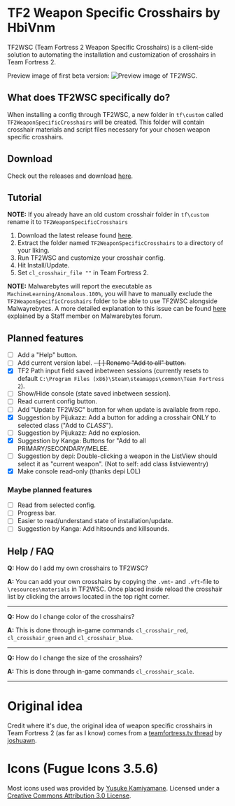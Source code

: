 # TF2 Weapon Specific Crosshairs by HbiVnm
TF2WSC (Team Fortress 2 Weapon Specific Crosshairs) is a client-side solution to automating the installation and customization of crosshairs in Team Fortress 2.

Preview image of first beta version:
![Preview image of TF2WSC.](https://i.imgur.com/rH8tulZ.png)

## What does TF2WSC specifically do?
When installing a config through TF2WSC, a new folder in `tf\custom` called `TF2WeaponSpecificCrosshairs` will be created. This folder will contain crosshair materials and script files necessary for your chosen weapon specific crosshairs.

## Download
Check out the releases and download [here](https://github.com/hbivnm/TF2WeaponSpecificCrosshairs/releases).

## Tutorial
**NOTE:** If you already have an old custom crosshair folder in `tf\custom` rename it to `TF2WeaponSpecificCrosshairs`

1. Download the latest release found [here](https://github.com/hbivnm/TF2WeaponSpecificCrosshairs/releases).
2. Extract the folder named `TF2WeaponSpecificCrosshairs` to a directory of your liking.
3. Run TF2WSC and customize your crosshair config.
4. Hit Install/Update.
5. Set `cl_crosshair_file ""` in Team Fortress 2.

**NOTE:** Malwarebytes will report the executable as `MachineLearning/Anomalous.100%`, you will have to manually exclude the `TF2WeaponSpecificCrosshairs` folder to be able to use TF2WSC alongside Malwayrebytes. A more detailed explanation to this issue can be found [here](https://forums.malwarebytes.com/topic/271784-machinelearninganomalous100-all-my-c-projects/) explained by a Staff member on Malwarebytes forum.

## Planned features
- [ ] Add a "Help" button.
- [ ] Add current version label.
~~- [ ] Rename "Add to all" button.~~
- [x] TF2 Path input field saved inbetween sessions (currently resets to default `C:\Program Files (x86)\Steam\steamapps\common\Team Fortress 2`).
- [ ] Show/Hide console (state saved inbetween session).
- [ ] Read current config button.
- [ ] Add "Update TF2WSC" button for when update is available from repo.
- [x] Suggestion by Pijukazz: Add a button for adding a crosshair ONLY to selected class ("Add to *CLASS*").
- [ ] Suggestion by Pijukazz: Add no explosion.
- [x] Suggestion by Kanga: Buttons for "Add to all PRIMARY/SECONDARY/MELEE.
- [ ] Suggestion by depi: Double-clicking a weapon in the ListView should select it as "current weapon". (Not to self: add class listviewentry)
- [x] Make console read-only (thanks depi LOL)
### **Maybe** planned features
- [ ] Read from selected config.
- [ ] Progress bar.
- [ ] Easier to read/understand state of installation/update.
- [ ] Suggestion by Kanga: Add hitsounds and killsounds.

## Help / FAQ
**Q:** How do I add my own crosshairs to TF2WSC?

**A:** You can add your own crosshairs by copying the `.vmt`- and `.vft`-file to `\resources\materials` in TF2WSC. Once placed inside reload the crosshair list by clicking the arrows located in the top right corner.
***
**Q:** How do I change color of the crosshairs?

**A:** This is done through in-game commands `cl_crosshair_red`, `cl_crosshair_green` and `cl_crosshair_blue`.
***
**Q:** How do I change the size of the crosshairs?

**A:** This is done through in-game commands `cl_crosshair_scale`.
***

# Original idea
Credit where it's due, the original idea of weapon specific crosshairs in Team Fortress 2 (as far as I know) comes from a [teamfortress.tv thread](https://www.teamfortress.tv/30866/guide-weapon-specific-custom-crosshairs) by [joshuawn](https://www.teamfortress.tv/user/joshuawn).

# Icons (Fugue Icons 3.5.6)
Most icons used was provided by [Yusuke Kamiyamane](http://p.yusukekamiyamane.com/). Licensed under a [Creative Commons Attribution 3.0 License](https://creativecommons.org/licenses/by/3.0/).
